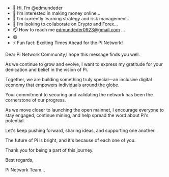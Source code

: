 - 👋 Hi, I’m @edmundeder
- 👀 I’m interested in making money online...
- 🌱 I’m currently learning strategy and risk management...
- 💞️ I’m looking to collaborate on Crypto and Forex...
- 📫 How to reach me edmundeder0923@gmail.com ...
- 😄 
- ⚡ Fun fact: Exciting Times Ahead for the Pi Network!

Dear Pi Network Community,I hope this message finds you well. 

As we continue to grow and evolve, I want to express my gratitude for your dedication and belief in the vision of Pi. 

Together, we are building something truly special—an inclusive digital economy that empowers individuals around the globe.

Your commitment to securing and validating the network has been the cornerstone of our progress. 

As we move closer to launching the open mainnet, I encourage everyone to stay engaged, continue mining, and help spread the word about Pi's potential.

Let's keep pushing forward, sharing ideas, and supporting one another. 

The future of Pi is bright, and it's because of each one of you.

Thank you for being a part of this journey.

Best regards,

Pi Network Team...

<!---
edmundeder/edmundeder is a ✨ special ✨ repository because its `README.md` (this file) appears on your GitHub profile.
You can click the Preview link to take a look at your changes.
--->
